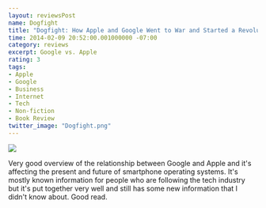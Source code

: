 ```yaml
---
layout: reviewsPost
name: Dogfight
title: "Dogfight: How Apple and Google Went to War and Started a Revolution"
time: 2014-02-09 20:52:00.001000000 -07:00
category: reviews
excerpt: Google vs. Apple
rating: 3
tags:
- Apple
- Google
- Business
- Internet
- Tech
- Non-fiction
- Book Review
twitter_image: "Dogfight.png"
---
```


<img class="imageOnRight" src="{{ site.imgFolder_reviews }}{{ page.name }}/Dogfight.png">

<div class="stars" title="{{ page.rating }} Stars" data-percent="{{ page.rating }}"></div>

Very good overview of the relationship between Google and Apple and it's affecting the present and future of smartphone operating systems. It's mostly known information for people who are following the tech industry but it's put together very well and still has some new information that I didn't know about. Good read.  
